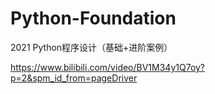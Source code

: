 # Python-Foundation
2021 Python程序设计（基础+进阶案例）


https://www.bilibili.com/video/BV1M34y1Q7oy?p=2&spm_id_from=pageDriver
